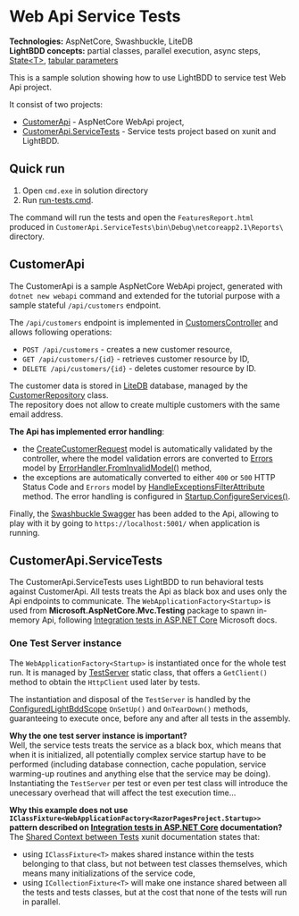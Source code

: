 # Web Api Service Tests

**Technologies:** AspNetCore, Swashbuckle, LiteDB  
**LightBDD concepts:** partial classes, parallel execution, async steps, [State\<T>](https://github.com/LightBDD/LightBDD/wiki/Scenario-State-Management#ensuring-state-is-initialized-before-use), [tabular parameters](https://github.com/LightBDD/LightBDD/wiki/Advanced-Step-Parameters#verifiabledatatable)

This is a sample solution showing how to use LightBDD to service test Web Api project.

It consist of two projects:
* [CustomerApi](https://github.com/LightBDD/LightBDD.Tutorials/tree/master/WebApiServiceTests/CustomerApi) - AspNetCore WebApi project,
* [CustomerApi.ServiceTests](https://github.com/LightBDD/LightBDD.Tutorials/tree/master/WebApiServiceTests/CustomerApi.ServiceTests) - Service tests project based on xunit and LightBDD.

## Quick run

1. Open `cmd.exe` in solution directory
2. Run [run-tests.cmd](https://github.com/LightBDD/LightBDD.Tutorials/blob/master/WebApiServiceTests/run-tests.cmd).

The command will run the tests and open the `FeaturesReport.html` produced in `CustomerApi.ServiceTests\bin\Debug\netcoreapp2.1\Reports\` directory.

## CustomerApi

The CustomerApi is a sample AspNetCore WebApi project, generated with `dotnet new webapi` command and extended for the tutorial purpose with a sample stateful `/api/customers` endpoint.

The `/api/customers` endpoint is implemented in [CustomersController](https://github.com/LightBDD/LightBDD.Tutorials/blob/master/WebApiServiceTests/CustomerApi/Controllers/CustomersController.cs) and allows following operations:
* `POST /api/customers` - creates a new customer resource,
* `GET /api/customers/{id}` - retrieves customer resource by ID,
* `DELETE /api/customers/{id}` - deletes customer resource by ID.

The customer data is stored in [LiteDB](http://www.litedb.org/) database, managed by the [CustomerRepository](https://github.com/LightBDD/LightBDD.Tutorials/blob/master/WebApiServiceTests/CustomerApi/Repositories/CustomerRepository.cs) class.  
The repository does not allow to create multiple customers with the same email address.

**The Api has implemented error handling**:
* the [CreateCustomerRequest](https://github.com/LightBDD/LightBDD.Tutorials/blob/master/WebApiServiceTests/CustomerApi/Models/CreateCustomerRequest.cs) model is automatically validated by the controller, where the model validation errors are converted to [Errors](https://github.com/LightBDD/LightBDD.Tutorials/blob/master/WebApiServiceTests/CustomerApi/Models/Errors.cs) model by [ErrorHandler.FromInvalidModel()](https://github.com/LightBDD/LightBDD.Tutorials/blob/master/WebApiServiceTests/CustomerApi/ErrorHandling/ErrorHandler.cs#L21) method,
* the exceptions are automatically converted to either `400` or `500` HTTP Status Code and `Errors` model by [HandleExceptionsFilterAttribute](https://github.com/LightBDD/LightBDD.Tutorials/blob/master/WebApiServiceTests/CustomerApi/Filters/HandleExceptionsFilterAttribute.cs) method.
The error handling is configured in [Startup.ConfigureServices()](https://github.com/LightBDD/LightBDD.Tutorials/blob/master/WebApiServiceTests/CustomerApi/Startup.cs#L26).

Finally, the [Swashbuckle Swagger](https://docs.microsoft.com/en-us/aspnet/core/tutorials/getting-started-with-swashbuckle?view=aspnetcore-2.1) has been added to the Api, allowing to play with it by going to `https://localhost:5001/` when application is running.

## CustomerApi.ServiceTests

The CustomerApi.ServiceTests uses LightBDD to run behavioral tests against CustomerApi. All tests treats the Api as black box and uses only the Api endpoints to communicate. The `WebApplicationFactory<Startup>` is used from **Microsoft.AspNetCore.Mvc.Testing** package to spawn in-memory Api, following [Integration tests in ASP.NET Core](https://docs.microsoft.com/en-us/aspnet/core/test/integration-tests?view=aspnetcore-2.1) Microsoft docs.

### One Test Server instance

The `WebApplicationFactory<Startup>` is instantiated once for the whole test run. It is managed by [TestServer](https://github.com/LightBDD/LightBDD.Tutorials/blob/master/WebApiServiceTests/CustomerApi.ServiceTests/TestServer.cs) static class, that offers a `GetClient()` method to obtain the `HttpClient` used later by tests.

The instantiation and disposal of the `TestServer` is handled by the [ConfiguredLightBddScope](https://github.com/LightBDD/LightBDD.Tutorials/blob/master/WebApiServiceTests/CustomerApi.ServiceTests/ConfiguredLightBddScope.cs)  `OnSetUp()` and `OnTearDown()` methods, guaranteeing to execute once, before any and after all tests in the assembly.

**Why the one test server instance is important?**  
Well, the service tests treats the service as a black box, which means that when it is initialized, all potentially complex service startup have to be performed (including database connection, cache population, service warming-up routines and anything else that the service may be doing). Instantiating the `TestServer` per test or even per test class will introduce the unecessary overhead that will affect the test execution time...

**Why this example does not use `IClassFixture<WebApplicationFactory<RazorPagesProject.Startup>>` pattern described on [Integration tests in ASP.NET Core](https://docs.microsoft.com/en-us/aspnet/core/test/integration-tests?view=aspnetcore-2.1) documentation?**  
The [Shared Context between Tests](https://xunit.github.io/docs/shared-context.html) xunit documentation states that:
* using `IClassFixture<T>` makes shared instance within the tests belonging to that class, but not between test classes themselves, which means many initializations of the service code,
* using `ICollectionFixture<T>` will make one instance shared between all the tests and tests classes, but at the cost that none of the tests will run in parallel.

## 

